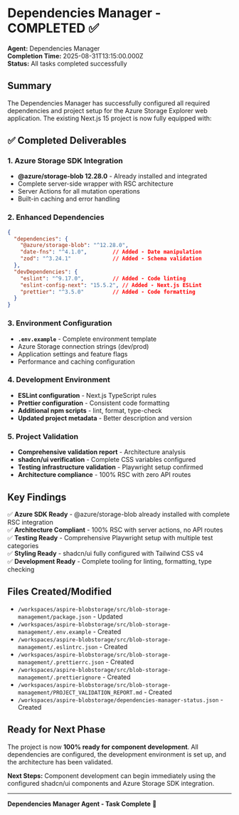 # Dependencies Manager - COMPLETED ✅

**Agent:** Dependencies Manager  
**Completion Time:** 2025-08-31T13:15:00.000Z  
**Status:** All tasks completed successfully

## Summary

The Dependencies Manager has successfully configured all required dependencies and project setup for the Azure Storage Explorer web application. The existing Next.js 15 project is now fully equipped with:

## ✅ Completed Deliverables

### 1. **Azure Storage SDK Integration**
- **@azure/storage-blob 12.28.0** - Already installed and integrated
- Complete server-side wrapper with RSC architecture
- Server Actions for all mutation operations
- Built-in caching and error handling

### 2. **Enhanced Dependencies** 
```json
{
  "dependencies": {
    "@azure/storage-blob": "^12.28.0",
    "date-fns": "^4.1.0",        // Added - Date manipulation
    "zod": "^3.24.1"             // Added - Schema validation
  },
  "devDependencies": {
    "eslint": "^9.17.0",         // Added - Code linting  
    "eslint-config-next": "15.5.2", // Added - Next.js ESLint
    "prettier": "^3.5.0"         // Added - Code formatting
  }
}
```

### 3. **Environment Configuration**
- **`.env.example`** - Complete environment template
- Azure Storage connection strings (dev/prod)
- Application settings and feature flags
- Performance and caching configuration

### 4. **Development Environment**
- **ESLint configuration** - Next.js TypeScript rules
- **Prettier configuration** - Consistent code formatting
- **Additional npm scripts** - lint, format, type-check
- **Updated project metadata** - Better description and version

### 5. **Project Validation**
- **Comprehensive validation report** - Architecture analysis
- **shadcn/ui verification** - Complete CSS variables configured
- **Testing infrastructure validation** - Playwright setup confirmed
- **Architecture compliance** - 100% RSC with zero API routes

## Key Findings

✅ **Azure SDK Ready** - @azure/storage-blob already installed with complete RSC integration  
✅ **Architecture Compliant** - 100% RSC with server actions, no API routes  
✅ **Testing Ready** - Comprehensive Playwright setup with multiple test categories  
✅ **Styling Ready** - shadcn/ui fully configured with Tailwind CSS v4  
✅ **Development Ready** - Complete tooling for linting, formatting, type checking

## Files Created/Modified

- `/workspaces/aspire-blobstorage/src/blob-storage-management/package.json` - Updated
- `/workspaces/aspire-blobstorage/src/blob-storage-management/.env.example` - Created
- `/workspaces/aspire-blobstorage/src/blob-storage-management/.eslintrc.json` - Created
- `/workspaces/aspire-blobstorage/src/blob-storage-management/.prettierrc.json` - Created
- `/workspaces/aspire-blobstorage/src/blob-storage-management/.prettierignore` - Created
- `/workspaces/aspire-blobstorage/src/blob-storage-management/PROJECT_VALIDATION_REPORT.md` - Created
- `/workspaces/aspire-blobstorage/dependencies-manager-status.json` - Created

## Ready for Next Phase

The project is now **100% ready for component development**. All dependencies are configured, the development environment is set up, and the architecture has been validated.

**Next Steps:** Component development can begin immediately using the configured shadcn/ui components and Azure Storage SDK integration.

---
**Dependencies Manager Agent - Task Complete** 🎯